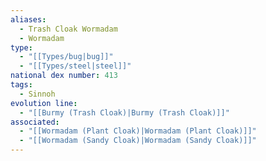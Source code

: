 ```yaml
---
aliases:
  - Trash Cloak Wormadam
  - Wormadam
type:
  - "[[Types/bug|bug]]"
  - "[[Types/steel|steel]]"
national dex number: 413
tags:
  - Sinnoh
evolution line:
  - "[[Burmy (Trash Cloak)|Burmy (Trash Cloak)]]"
associated:
  - "[[Wormadam (Plant Cloak)|Wormadam (Plant Cloak)]]"
  - "[[Wormadam (Sandy Cloak)|Wormadam (Sandy Cloak)]]"
---
```

